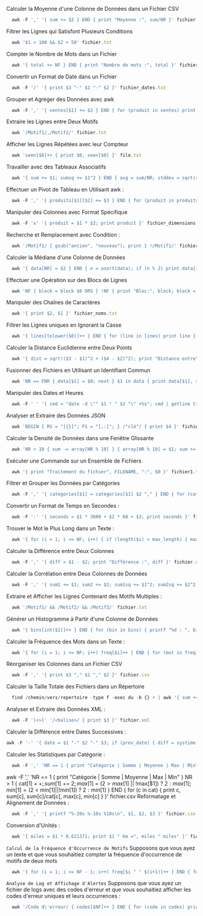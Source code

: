 Calculer la Moyenne d'une Colonne de Données dans un Fichier CSV
```js
  awk -F ',' '{ sum += $2 } END { print "Moyenne :", sum/NR }' fichier.csv
```
Filtrer les Lignes qui Satisfont Plusieurs Conditions
```js
  awk '$1 > 100 && $2 < 50' fichier.txt
```
Compter le Nombre de Mots dans un Fichier
```js
  awk '{ total += NF } END { print "Nombre de mots :", total }' fichier.txt
```
Convertir un Format de Date dans un Fichier
```js
  awk -F '/' '{ print $3 "-" $1 "-" $2 }' fichier_dates.txt
```
Grouper et Agréger des Données avec awk
```js
  awk -F ',' '{ ventes[$1] += $2 } END { for (produit in ventes) print produit, ventes[produit] }' ventes.csv
```
Extraire les Lignes entre Deux Motifs
```js
  awk '/Motif1/,/Motif2/' fichier.txt
```
Afficher les Lignes Répétées avec leur Compteur
```js
  awk 'seen[$0]++ { print $0, seen[$0] }' file.txt
```
Travailler avec des Tableaux Associatifs
```js
  awk '{ sum += $1; sumsq += $1^2 } END { avg = sum/NR; stddev = sqrt(sumsq/NR - avg^2); print "Somme :", sum; print "Moyenne :", avg; print "Écart-type :", stddev }' fichier.txt
```
Effectuer un Pivot de Tableau en Utilisant awk :
```js
  awk -F ',' '{ produits[$1][$2] += $3 } END { for (produit in produits) { print produit; for (mois in produits[produit]) { print mois, produits[produit][mois] } } }' ventes.csv
```
Manipuler des Colonnes avec Format Spécifique
```js
  awk -F 'x' '{ produit = $1 * $2; print produit }' fichier_dimensions.txt
```
Recherche et Remplacement avec Condition :
```js
  awk '/Motif1/ { gsub("ancien", "nouveau"); print } !/Motif1/' fichier.txt
```
Calculer la Médiane d'une Colonne de Données
```js
  awk '{ data[NR] = $2 } END { n = asort(data); if (n % 2) print data[int(n/2) + 1]; else print (data[n/2] + data[n/2 + 1]) / 2 }' fichier.txt
```
Effectuer une Opération sur des Blocs de Lignes
```js
  awk 'NF { block = block $0 ORS } !NF { print "Bloc:", block; block = "" }' fichier.txt
```
Manipuler des Chaînes de Caractères
```js
  awk '{ print $2, $1 }' fichier_noms.txt
```
Filtrer les Lignes uniques en Ignorant la Casse
```js
  awk '{ lines[tolower($0)]++ } END { for (line in lines) print line }' fichier.txt
```
Calculer la Distance Euclidienne entre Deux Points
```js
  awk '{ dist = sqrt(($3 - $1)^2 + ($4 - $2)^2); print "Distance entre", $1, $2, "et", $3, $4, ":", dist }' fichier_points.txt
```
Fusionner des Fichiers en Utilisant un Identifiant Commun
```js
  awk 'NR == FNR { data[$1] = $0; next } $1 in data { print data[$1], $0 }' fichier1.txt fichier2.txt
```
Manipuler des Dates et Heures
```js
  awk -F ' ' '{ cmd = "date -d \"" $1 " " $2 "\" +%s"; cmd | getline timestamp; close(cmd); new_timestamp = timestamp + 3600; print strftime("%Y-%m-%d %H:%M:%S", new_timestamp) }' fichier_dates.txt
```
Analyser et Extraire des Données JSON
```js
  awk 'BEGIN { RS = "[{}]"; FS = "[,:]"; } /"clé"/ { print $4 }' fichier.json
```
Calculer la Densité de Données dans une Fenêtre Glissante 
```js
  awk 'NR > 10 { sum -= array[NR % 10] } { array[NR % 10] = $1; sum += $1; if (NR >= 10) print "Densité :", sum / 10 }' fichier_capteurs.txt
```
Exécuter une Commande sur un Ensemble de Fichiers
```js
  awk '{ print "Traitement du fichier", FILENAME, ":", $0 }' fichier1.txt fichier2.txt
```
Filtrer et Grouper les Données par Catégories
```js
  awk -F ',' '{ categories[$1] = categories[$1] $2 "," } END { for (cat in categories) print cat, categories[cat] }' fichier.csv
```
Convertir un Format de Temps en Secondes :
```js
  awk -F ':' '{ seconds = $1 * 3600 + $2 * 60 + $3; print seconds }' fichier_temps.txt
```
Trouver le Mot le Plus Long dans un Texte :
```js
  awk '{ for (i = 1; i <= NF; i++) { if (length($i) > max_length) { max_length = length($i); longest_word = $i; } } } END { print "Mot le plus long :", longest_word }' texte.txt
```
Calculer la Différence entre Deux Colonnes
```js
  awk -F ',' '{ diff = $1 - $2; print "Différence :", diff }' fichier.csv
```
Calculer la Corrélation entre Deux Colonnes de Données
```js
  awk -F ',' '{ sum1 += $1; sum2 += $2; sum1sq += $1^2; sum2sq += $2^2; sum12 += $1 * $2 } END { n = NR; corr = (n * sum12 - sum1 * sum2) / sqrt((n * sum1sq - sum1^2) * (n * sum2sq - sum2^2)); print "Corrélation :", corr }' fichier.csv
```
Extraire et Afficher les Lignes Contenant des Motifs Multiples :
```js
  awk '/Motif1/ && /Motif2/ && /Motif3/' fichier.txt
```
Générer un Histogramme à Partir d'une Colonne de Données
```js
  awk '{ bins[int($1)]++ } END { for (bin in bins) { printf "%d : ", bin; for (i = 1; i <= bins[bin]; i++) printf "*"; print "" } }' fichier_valeurs.txt
```
Calculer la Fréquence des Mots dans un Texte :
```js
  awk '{ for (i = 1; i <= NF; i++) freq[$i]++ } END { for (mot in freq) print mot, freq[mot] }' texte.txt
```
Réorganiser les Colonnes dans un Fichier CSV
```js
  awk -F ',' '{ print $3 "," $1 "," $2 }' fichier.csv
```
Calculer la Taille Totale des Fichiers dans un Répertoire
```js
  find /chemin/vers/repertoire -type f -exec du -b {} + | awk '{ sum += $1 } END { print "Taille totale :", sum }'
```
Analyser et Extraire des Données XML :
```js
  awk -F '[<>]' '/<balise>/ { print $3 }' fichier.xml
```
Calculer la Différence entre Dates Successives :
```js
awk -F '-' '{ date = $1 "-" $2 "-" $3; if (prev_date) { diff = systime() - mktime(date " 00 00 00"); print date, ":", diff / 86400, "jours" } prev_date = date }' fichier_dates.txt
```
Calculer les Statistiques par Catégorie :
```js
  awk -F ',' 'NR == 1 { print "Catégorie | Somme | Moyenne | Max | Min" } NR > 1 { cat[$1]++; sum[$1] += $2; max[$1] = ($2 > max[$1] || !max[$1]) ? $2 : max[$1]; min[$1] = ($2 < min[$1] || !min[$1]) ? $2 : min[$1] } END { for (c in cat) { print c, sum[c], sum[c]/cat[c], max[c], min[c] } }' fichier.csv
```
  awk -F ',' 'NR == 1 { print "Catégorie | Somme | Moyenne | Max | Min" } NR > 1 { cat[$1]++; sum[$1] += $2; max[$1] = ($2 > max[$1] || !max[$1]) ? $2 : max[$1]; min[$1] = ($2 < min[$1] || !min[$1]) ? $2 : min[$1] } END { for (c in cat) { print c, sum[c], sum[c]/cat[c], max[c], min[c] } }' fichier.csv
Reformatage et Alignement de Données :

```js
  awk -F ',' '{ printf "%-20s %-10s %10s\n", $1, $2, $3 }' fichier.csv
```
Conversion d'Unités :
```js
  awk '{ miles = $1 * 0.621371; print $1 " km =", miles " miles" }' fichier_distances.txt
```
`Calcul de la Fréquence d'Occurrence de Motifs`
Supposons que vous ayez un texte et que vous souhaitiez compter la fréquence d'occurrence de motifs de deux mots 
```js
  awk '{ for (i = 1; i <= NF - 1; i++) freq[$i " " $(i+1)]++ } END { for (motif in freq) print motif, freq[motif] }' texte.txt
```
`Analyse de Log et Affichage d'Alertes`
Supposons que vous ayez un fichier de logs avec des codes d'erreur et que vous souhaitiez afficher les codes d'erreur uniques et leurs occurrences :
```js
  awk '/Code d\'erreur/ { codes[$NF]++ } END { for (code in codes) print "Code", code, ":", codes[code], "occurrences" }' fichier_logs.txt
```










